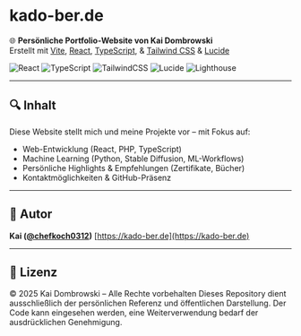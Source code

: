 # kado-ber.de

🌐 **Persönliche Portfolio-Website von Kai Dombrowski**  
Erstellt mit [Vite](https://vitejs.dev), [React](https://reactjs.org/), [TypeScript](https://www.typescriptlang.org/), & [Tailwind CSS](https://tailwindcss.com) & [Lucide](https://lucide.dev/guide/packages/lucide-react)

![React](https://img.shields.io/badge/React-19.1.0-blue?logo=react)
![TypeScript](https://img.shields.io/badge/TypeScript-5.8.3-blue?logo=typescript)
![TailwindCSS](https://img.shields.io/badge/TailwindCSS-4.1.8-38bdf8?logo=tailwindcss)
![Lucide](https://img.shields.io/badge/Lucide-0.513.0-333333)
![Lighthouse](https://img.shields.io/badge/Lighthouse-100%2F100-brightgreen)

---

## 🔍 Inhalt

Diese Website stellt mich und meine Projekte vor – mit Fokus auf:

- Web-Entwicklung (React, PHP, TypeScript)
- Machine Learning (Python, Stable Diffusion, ML-Workflows)
- Persönliche Highlights & Empfehlungen (Zertifikate, Bücher)
- Kontaktmöglichkeiten & GitHub-Präsenz

---

## **👤 Autor**

**Kai ([@chefkoch0312](https://github.com/chefkoch0312))**
[https://kado-ber.de](https://kado-ber.de)

---

## **🧾 Lizenz**

© 2025 Kai Dombrowski – Alle Rechte vorbehalten
Dieses Repository dient ausschließlich der persönlichen Referenz und öffentlichen Darstellung. Der Code kann eingesehen werden, eine Weiterverwendung bedarf der ausdrücklichen Genehmigung.

